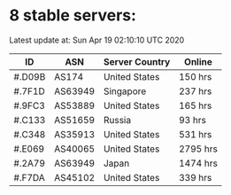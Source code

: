 # 8 stable servers:

Latest update at: Sun Apr 19 02:10:10 UTC 2020

| ID | ASN | Server Country | Online |
| -- | --- | -------------- | ------ |
| #.D09B | AS174 | United States | 150 hrs |
| #.7F1D | AS63949 | Singapore | 237 hrs |
| #.9FC3 | AS53889 | United States | 165 hrs |
| #.C133 | AS51659 | Russia | 93 hrs |
| #.C348 | AS35913 | United States | 531 hrs |
| #.E069 | AS40065 | United States | 2795 hrs |
| #.2A79 | AS63949 | Japan | 1474 hrs |
| #.F7DA | AS45102 | United States | 339 hrs |

